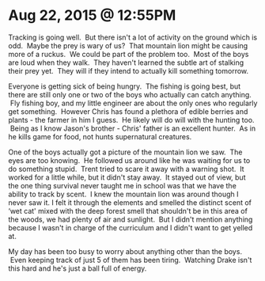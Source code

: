 # Aug 22, 2015 @ 12:55PM

Tracking is going well.  But there isn't a lot of activity on the ground which is odd.  Maybe the prey is wary of us?  That mountain lion might be causing more of a ruckus.  We could be part of the problem too.  Most of the boys are loud when they walk.  They haven't learned the subtle art of stalking their prey yet.  They will if they intend to actually kill something tomorrow. 

Everyone is getting sick of being hungry.  The fishing is going best, but there are still only one or two of the boys who actually can catch anything.  Fly fishing boy, and my little engineer are about the only ones who regularly get something.  However Chris has found a plethora of edible berries and plants - the farmer in him I guess.  He likely will do will with the hunting too.  Being as I know Jason's brother - Chris' father is an excellent hunter.  As in he kills game for food, not hunts supernatural creatures.

One of the boys actually got a picture of the mountain lion we saw.  The eyes are too knowing.  He followed us around like he was waiting for us to do something stupid.  Trent tried to scare it away with a warning shot.  It worked for a little while, but it didn't stay away.  It stayed out of view, but the one thing survival never taught me in school was that we have the ability to track by scent.  I knew the mountain lion was around though I never saw it. I felt it through the elements and smelled the distinct scent of ‘wet cat' mixed with the deep forest smell that shouldn't be in this area of the woods, we had plenty of air and sunlight.  But I didn't mention anything because I wasn't in charge of the curriculum and I didn't want to get yelled at.  

My day has been too busy to worry about anything other than the boys.  Even keeping track of just 5 of them has been tiring.  Watching Drake isn't this hard and he's just a ball full of energy.


